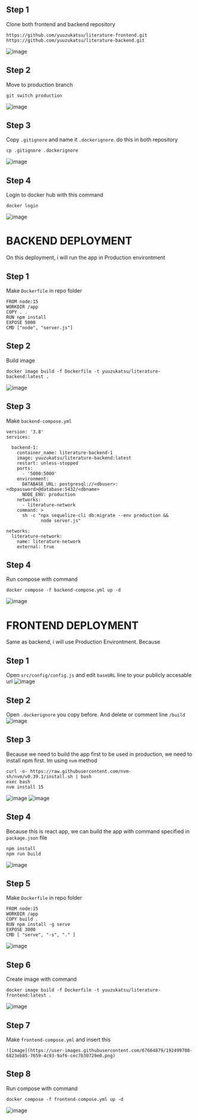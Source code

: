 ## Step 1
Clone both frontend and backend repository
```
https://github.com/yuuzukatsu/literature-frontend.git
https://github.com/yuuzukatsu/literature-backend.git
```
![image](https://user-images.githubusercontent.com/67664879/192433863-a9f31b93-6025-41bf-a012-cc63fd8c677d.png)

## Step 2
Move to production branch
```
git switch production
```
![image](https://user-images.githubusercontent.com/67664879/192434031-1d4ac181-4bfd-4b03-91c6-b5cb75c5aa43.png)

## Step 3
Copy `.gitignore` and name it `.dockerignore`. do this in both repository
```
cp .gitignore .dockerignore
```
![image](https://user-images.githubusercontent.com/67664879/192434607-8389bac0-ac9a-4d54-9cbd-aa08a5af61b4.png)

## Step 4
Login to docker hub with this command
```
docker login
```
![image](https://user-images.githubusercontent.com/67664879/192434854-e1b26c1f-1e2c-4f39-90d6-22c9964235e5.png)


# BACKEND DEPLOYMENT
On this deployment, i will run the app in Production environtment

## Step 1

Make `Dockerfile` in repo folder
```
FROM node:15
WORKDIR /app
COPY . .
RUN npm install
EXPOSE 5000
CMD ["node", "server.js"]
```


## Step 2
Build image
```
docker image build -f Dockerfile -t yuuzukatsu/literature-backend:latest .
```
![image](https://user-images.githubusercontent.com/67664879/192471148-b301c7b9-9c12-4180-ab43-beb02bc1bd6c.png)

## Step 3
Make `backend-compose.yml`
```
version: '3.8'
services:
  
  backend-1:
    container_name: literature-backend-1
    image: yuuzukatsu/literature-backend:latest
    restart: unless-stopped
    ports:
      - '5000:5000'
    environment:
      DATABASE_URL: postgresql://<dbuser>:<dbpassword>@database:5432/<dbname>
      NODE_ENV: production
    networks:
      - literature-network
    command: >
      sh -c "npx sequelize-cli db:migrate --env production &&
             node server.js"

networks:
  literature-network:
    name: literature-network
    external: true
```

## Step 4
Run compose with command
```
docker compose -f backend-compose.yml up -d
```
![image](https://user-images.githubusercontent.com/67664879/192480653-7de17bd6-6875-4cc0-92f4-abd10767c498.png)

# FRONTEND DEPLOYMENT
Same as backend, i will use Production Environtment. Because 

## Step 1
Open `src/config/config.js` and edit `baseURL` line to your publicly accesable url
![image](https://user-images.githubusercontent.com/67664879/192482770-36558210-e65d-492e-ba81-6356ba04a7a3.png)


## Step 2
Open `.dockerignore` you copy before. And delete or comment line `/build`
![image](https://user-images.githubusercontent.com/67664879/192485328-9fd00f40-d443-4984-bb36-087c2c3c1dc1.png)

## Step 3
Because we need to build the app first to be used in production, we need to install npm first. Im using `nvm` method
```
curl -o- https://raw.githubusercontent.com/nvm-sh/nvm/v0.39.1/install.sh | bash
exec bash
nvm install 15
```
![image](https://user-images.githubusercontent.com/67664879/192485692-c39ea937-3401-4a19-95fd-a16512c15673.png)
![image](https://user-images.githubusercontent.com/67664879/192485767-1f3c5bac-7ef0-438f-a8a1-42cdd3b24df5.png)

## Step 4
Because this is react app, we can build the app with command specified in `package.json` file
```
npm install
npm run build
```
![image](https://user-images.githubusercontent.com/67664879/192486443-75410eb4-9af7-4436-9b20-28e2539bdb0c.png)

## Step 5
Make `Dockerfile` in repo folder
```
FROM node:15
WORKDIR /app
COPY build .
RUN npm install -g serve
EXPOSE 3000
CMD [ "serve", "-s", "." ]
```
![image](https://user-images.githubusercontent.com/67664879/192497596-3f2765ea-b771-4434-9c34-4a4b36297e0d.png)

## Step 6
Create image with command
```
docker image build -f Dockerfile -t yuuzukatsu/literature-frontend:latest .
```
![image](https://user-images.githubusercontent.com/67664879/192498420-e2a81f4f-713c-4f5f-b278-506eb2a8a3b5.png)

## Step 7
Make `frontend-compose.yml` and insert this
```
![image](https://user-images.githubusercontent.com/67664879/192499708-6823eb85-7659-4c93-9af6-cec7b30729e0.png)

```

## Step 8
Run compose with command
```
docker compose -f frontend-compose.yml up -d
```
![image](https://user-images.githubusercontent.com/67664879/192500192-c9d514b5-4da0-4f1d-a591-11d125beba88.png)

